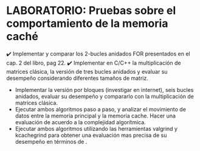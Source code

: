 # LABORATORIO: Pruebas sobre el comportamiento de la memoria caché

✔️ Implementar y comparar los 2-bucles anidados FOR presentados en el cap. 2 del libro, pag 22.
✔️ Implementar en C/C++ la multiplicación de matrices clásica, la versión de tres bucles anidados y evaluar su desempeño considerando diferentes tamaños de matriz.
- Implementar la versión por bloques (investigar en internet), seis bucles anidados, evaluar su desempeño y compararlo con la multiplicación de matrices clásica.
- Ejecutar ambos algoritmos paso a paso, y analizar el movimiento de datos entre la memoria principal y la memoria cache. Hacer una evaluación de acuerdo a la complejidad algorítmica.
- Ejecutar ambos algoritmos utilizando las herramientas valgrind y kcachegrind para obtener una evaluación mas precisa de su desempeño en términos de .
